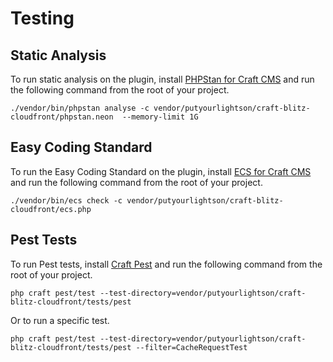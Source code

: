 # Testing

## Static Analysis

To run static analysis on the plugin, install [PHPStan for Craft CMS](https://github.com/craftcms/phpstan) and run the following command from the root of your project.

```shell
./vendor/bin/phpstan analyse -c vendor/putyourlightson/craft-blitz-cloudfront/phpstan.neon  --memory-limit 1G
```

## Easy Coding Standard

To run the Easy Coding Standard on the plugin, install [ECS for Craft CMS](https://github.com/craftcms/ecs) and run the following command from the root of your project.

```shell
./vendor/bin/ecs check -c vendor/putyourlightson/craft-blitz-cloudfront/ecs.php
```

## Pest Tests

To run Pest tests, install [Craft Pest](https://craft-pest.com/) and run the following command from the root of your project.

```shell
php craft pest/test --test-directory=vendor/putyourlightson/craft-blitz-cloudfront/tests/pest
```

Or to run a specific test.

```shell
php craft pest/test --test-directory=vendor/putyourlightson/craft-blitz-cloudfront/tests/pest --filter=CacheRequestTest
```
